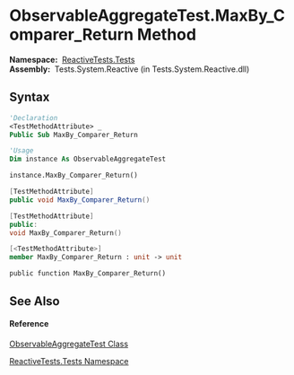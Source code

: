 # ObservableAggregateTest.MaxBy\_Comparer\_Return Method

**Namespace:**  [ReactiveTests.Tests](ReactiveTests.Tests\ReactiveTests.Tests.md)  
**Assembly:**  Tests.System.Reactive (in Tests.System.Reactive.dll)

## Syntax

```vb
'Declaration
<TestMethodAttribute> _
Public Sub MaxBy_Comparer_Return
```

```vb
'Usage
Dim instance As ObservableAggregateTest

instance.MaxBy_Comparer_Return()
```

```csharp
[TestMethodAttribute]
public void MaxBy_Comparer_Return()
```

```c++
[TestMethodAttribute]
public:
void MaxBy_Comparer_Return()
```

```fsharp
[<TestMethodAttribute>]
member MaxBy_Comparer_Return : unit -> unit 
```

```jscript
public function MaxBy_Comparer_Return()
```

## See Also

#### Reference

[ObservableAggregateTest Class](ObservableAggregateTest\ObservableAggregateTest.md)

[ReactiveTests.Tests Namespace](ReactiveTests.Tests\ReactiveTests.Tests.md)





